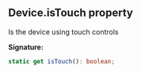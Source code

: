 
## Device.isTouch property

Is the device using touch controls

**Signature:**

```typescript
static get isTouch(): boolean;
```

